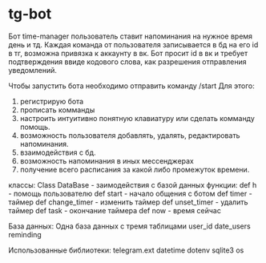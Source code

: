 # tg-bot
Бот time-manager пользователь ставит напоминания на нужное время день и тд.
Каждая команда от пользователя записывается в бд на его id в тг, возможна привязка к аккаунту в вк. Бот просит id в вк и требует подтверждения ввиде кодового слова, как разрешения отправления уведомлений.

Чтобы запустить бота необходимо отправить команду /start 
Для этого:
1. регистрирую бота
2. прописать комманды
3. настроить интуитивно понятную клавиатуру или сделать комманду помощь.
4. возможность пользователя добавлять, удалять, редактировать напоминания.
5. взаимодействия с бд.
5. возможность напоминания в иных мессенджерах
6. получение всего расписания за какой либо промежуток времени.

классы:
Class DataBase - заимодействия с базой данных
функции:
def h - помощь пользователю
def start - начало общения с ботом
def timer - таймер
def change_timer - изменить таймер
def unset_timer - удалить таймер
def task - окончание таймера
def now - время сейчас

База данных:
Одна база данных с тремя таблицами
user_id
date_users
reminding

Использованные библиотеки:
telegram.ext 
datetime
dotenv
sqlite3
os